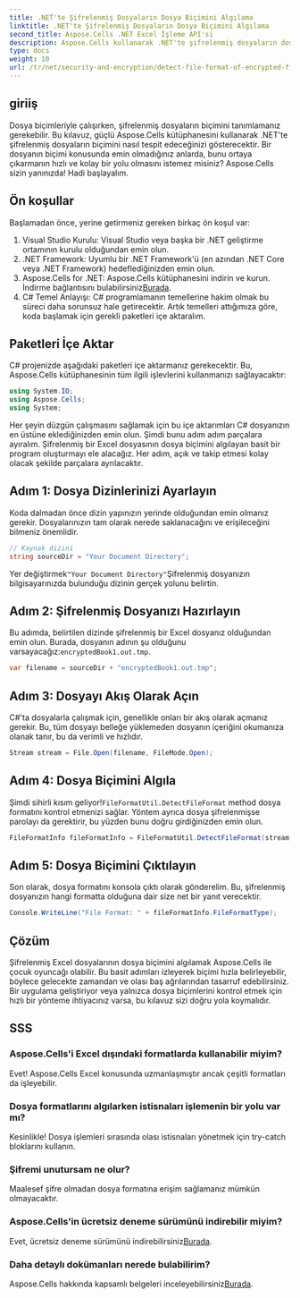```yaml
---
title: .NET'te Şifrelenmiş Dosyaların Dosya Biçimini Algılama
linktitle: .NET'te Şifrelenmiş Dosyaların Dosya Biçimini Algılama
second_title: Aspose.Cells .NET Excel İşleme API'si
description: Aspose.Cells kullanarak .NET'te şifrelenmiş dosyaların dosya biçimini etkili bir şekilde nasıl tespit edeceğinizi öğrenin. Geliştiriciler için basit bir kılavuz.
type: docs
weight: 10
url: /tr/net/security-and-encryption/detect-file-format-of-encrypted-files/
---
```

## giriiş
Dosya biçimleriyle çalışırken, şifrelenmiş dosyaların biçimini tanımlamanız gerekebilir. Bu kılavuz, güçlü Aspose.Cells kütüphanesini kullanarak .NET'te şifrelenmiş dosyaların biçimini nasıl tespit edeceğinizi gösterecektir. Bir dosyanın biçimi konusunda emin olmadığınız anlarda, bunu ortaya çıkarmanın hızlı ve kolay bir yolu olmasını istemez misiniz? Aspose.Cells sizin yanınızda! Hadi başlayalım.
## Ön koşullar
Başlamadan önce, yerine getirmeniz gereken birkaç ön koşul var:
1. Visual Studio Kurulu: Visual Studio veya başka bir .NET geliştirme ortamının kurulu olduğundan emin olun.
2. .NET Framework: Uyumlu bir .NET Framework'ü (en azından .NET Core veya .NET Framework) hedeflediğinizden emin olun.
3. Aspose.Cells for .NET: Aspose.Cells kütüphanesini indirin ve kurun. İndirme bağlantısını bulabilirsiniz[Burada](https://releases.aspose.com/cells/net/).
4. C# Temel Anlayışı: C# programlamanın temellerine hakim olmak bu süreci daha sorunsuz hale getirecektir.
Artık temelleri attığımıza göre, koda başlamak için gerekli paketleri içe aktaralım.
## Paketleri İçe Aktar
C# projenizde aşağıdaki paketleri içe aktarmanız gerekecektir. Bu, Aspose.Cells kütüphanesinin tüm ilgili işlevlerini kullanmanızı sağlayacaktır:
```csharp
using System.IO;
using Aspose.Cells;
using System;
```
Her şeyin düzgün çalışmasını sağlamak için bu içe aktarımları C# dosyanızın en üstüne eklediğinizden emin olun.
Şimdi bunu adım adım parçalara ayıralım. Şifrelenmiş bir Excel dosyasının dosya biçimini algılayan basit bir program oluşturmayı ele alacağız. Her adım, açık ve takip etmesi kolay olacak şekilde parçalara ayrılacaktır.
## Adım 1: Dosya Dizinlerinizi Ayarlayın

Koda dalmadan önce dizin yapınızın yerinde olduğundan emin olmanız gerekir. Dosyalarınızın tam olarak nerede saklanacağını ve erişileceğini bilmeniz önemlidir.

```csharp
// Kaynak dizini
string sourceDir = "Your Document Directory";
```
 Yer değiştirmek`"Your Document Directory"`Şifrelenmiş dosyanızın bilgisayarınızda bulunduğu dizinin gerçek yolunu belirtin.
## Adım 2: Şifrelenmiş Dosyanızı Hazırlayın

 Bu adımda, belirtilen dizinde şifrelenmiş bir Excel dosyanız olduğundan emin olun. Burada, dosyanın adının şu olduğunu varsayacağız:`encryptedBook1.out.tmp`.

```csharp
var filename = sourceDir + "encryptedBook1.out.tmp";
```
## Adım 3: Dosyayı Akış Olarak Açın 

C#'ta dosyalarla çalışmak için, genellikle onları bir akış olarak açmanız gerekir. Bu, tüm dosyayı belleğe yüklemeden dosyanın içeriğini okumanıza olanak tanır, bu da verimli ve hızlıdır.

```csharp
Stream stream = File.Open(filename, FileMode.Open);
```
## Adım 4: Dosya Biçimini Algıla

 Şimdi sihirli kısım geliyor!`FileFormatUtil.DetectFileFormat` method dosya formatını kontrol etmenizi sağlar. Yöntem ayrıca dosya şifrelenmişse parolayı da gerektirir, bu yüzden bunu doğru girdiğinizden emin olun.

```csharp
FileFormatInfo fileFormatInfo = FileFormatUtil.DetectFileFormat(stream, "1234"); // Şifre 1234
```
## Adım 5: Dosya Biçimini Çıktılayın

Son olarak, dosya formatını konsola çıktı olarak gönderelim. Bu, şifrelenmiş dosyanızın hangi formatta olduğuna dair size net bir yanıt verecektir.

```csharp
Console.WriteLine("File Format: " + fileFormatInfo.FileFormatType);
```

## Çözüm
Şifrelenmiş Excel dosyalarının dosya biçimini algılamak Aspose.Cells ile çocuk oyuncağı olabilir. Bu basit adımları izleyerek biçimi hızla belirleyebilir, böylece gelecekte zamandan ve olası baş ağrılarından tasarruf edebilirsiniz. Bir uygulama geliştiriyor veya yalnızca dosya biçimlerini kontrol etmek için hızlı bir yönteme ihtiyacınız varsa, bu kılavuz sizi doğru yola koymalıdır.
## SSS
### Aspose.Cells'i Excel dışındaki formatlarda kullanabilir miyim?
Evet! Aspose.Cells Excel konusunda uzmanlaşmıştır ancak çeşitli formatları da işleyebilir.
### Dosya formatlarını algılarken istisnaları işlemenin bir yolu var mı?
Kesinlikle! Dosya işlemleri sırasında olası istisnaları yönetmek için try-catch bloklarını kullanın.
### Şifremi unutursam ne olur?
Maalesef şifre olmadan dosya formatına erişim sağlamanız mümkün olmayacaktır.
### Aspose.Cells'in ücretsiz deneme sürümünü indirebilir miyim?
 Evet, ücretsiz deneme sürümünü indirebilirsiniz[Burada](https://releases.aspose.com/).
### Daha detaylı dokümanları nerede bulabilirim?
 Aspose.Cells hakkında kapsamlı belgeleri inceleyebilirsiniz[Burada](https://reference.aspose.com/cells/net/).
